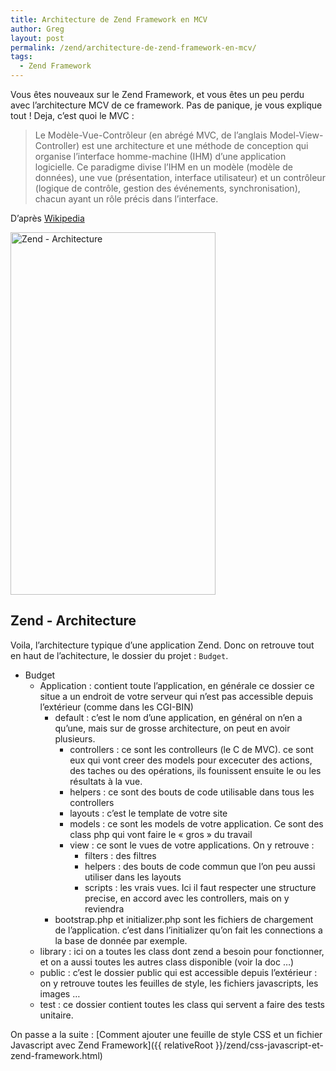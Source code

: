 ```yaml
---
title: Architecture de Zend Framework en MCV
author: Greg
layout: post
permalink: /zend/architecture-de-zend-framework-en-mcv/
tags:
  - Zend Framework
---
```


Vous êtes nouveaux sur le Zend Framework, et vous êtes un peu perdu avec
l’architecture MCV de ce framework. Pas de panique, je vous explique tout !
Deja, c’est quoi le MVC :

> Le Modèle-Vue-Contrôleur (en abrégé MVC, de l’anglais Model-View-Controller)
est une architecture et une méthode de conception qui organise l’interface
homme-machine (IHM) d’une application logicielle. Ce paradigme divise l’IHM en
un modèle (modèle de données), une vue (présentation, interface utilisateur) et
un contrôleur (logique de contrôle, gestion des événements, synchronisation),
chacun ayant un rôle précis dans l’interface.

D’après <a
href="http://fr.wikipedia.org/wiki/Mod%C3%A8le-Vue-Contr%C3%B4leur"
target="_blank">Wikipedia</a>

<a href="{{ relativeRoot }}/wp-content/uploads/2009/06/Zend-Architecture.png"
rel="lightbox[310]"><img class="size-full wp-image-312" title="Zend -
Architecture" src="{{ relativeRoot }}/wp-content/uploads/2009/06/Zend-Architecture.png" alt="Zend -
Architecture" width="328" height="580" /></a>

Zend - Architecture
-------------------

Voila, l’architecture typique d’une application Zend. Donc on retrouve tout en
haut de l’achitecture, le dossier du projet : `Budget`.

* Budget
    * Application : contient toute l’application, en générale ce dossier
    ce situe a un endroit de votre serveur
    qui n’est pas accessible depuis l’extérieur (comme dans les CGI-BIN)
        * default : c’est le nom d’une application, en général on
        n’en a qu’une, mais sur de grosse
        architecture, on peut en avoir plusieurs.
            * controllers : ce sont les controlleurs (le C de MVC). ce sont
            eux qui vont creer des models pour
            excecuter des actions, des taches ou des opérations, ils
            founissent ensuite le ou les résultats à
            la vue.
            * helpers : ce sont des bouts de code utilisable dans tous
            les controllers
            * layouts : c’est le template de votre site
            * models : ce sont les models de votre application. Ce sont des
            class php qui vont faire le « gros »
            du travail
            * view : ce sont le vues de votre applications. On y retrouve :
                * filters : des filtres
                * helpers : des bouts de code commun que l’on peu aussi
                utiliser dans les layouts
                * scripts : les vrais vues. Ici il faut respecter une
                structure precise, en accord avec les
                controllers, mais on y reviendra
        * bootstrap.php et initializer.php sont les fichiers de chargement
        de l’application. c’est dans
        l’initializer qu’on fait les connections a la base de donnée
        par exemple.
    * library : ici on a toutes les class dont zend a besoin pour fonctionner,
    et on a aussi toutes les autres
    class disponible (voir la doc …)
    * public : c’est le dossier public qui est accessible depuis
    l’extérieur : on y retrouve toutes les
    feuilles de style, les fichiers javascripts, les images …
    * test : ce dossier contient toutes les class qui servent a faire des
    tests unitaire.

On passe a la suite : [Comment ajouter une feuille de style CSS et un fichier Javascript avec Zend Framework]({{ relativeRoot }}/zend/css-javascript-et-zend-framework.html)
